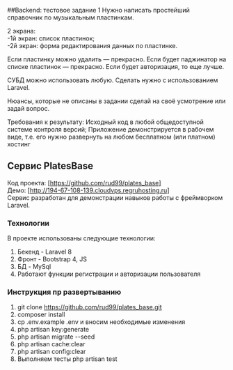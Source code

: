 
##Backend: тестовое задание 1
Нужно написать простейший справочник по музыкальным пластинкам. 

2 экрана:  
-1й экран: список пластинок;  
-2й экран: форма редактирования данных по пластинке.

Если пластинку можно удалить — прекрасно. Если будет паджинатор на списке пластинок — прекрасно. Если будет авторизация, то еще лучше.

СУБД можно использовать любую. Сделать нужно с использованием Laravel.

Нюансы, которые не описаны в задании сделай на своё усмотрение или задай вопрос.

Требования к результату:
Исходный код в любой общедоступной системе контроля версий;
Приложение демонстрируется в рабочем виде, т.е. его нужно развернуть на любом бесплатном (или платном) хостинг

## Сервис PlatesBase
Код проекта: [https://github.com/rud99/plates_base]  
Демо: [http://194-67-108-139.cloudvps.regruhosting.ru]  
Сервис разработан для демонстрации навыков работы с фреймворком Laravel.

### Технологии
В проекте использованы следующие технологии:
1. Бекенд - Laravel 8
2. Фронт - Bootstrap 4, JS
3. БД - MySql
4. Работают функции регистрации и авторизации пользователя

### Инструкция пр развертыванию
1. git clone https://github.com/rud99/plates_base.git
2. composer install
3. cp .env.example .env и вносим необходимые изменения
4. php artisan key:generate
5. php artisan migrate --seed
6. php artisan cache:clear
7. php artisan config:clear
8. Выполняем тесты php artisan test
